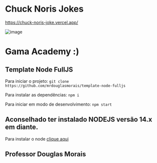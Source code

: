 # Chuck Noris Jokes
https://chuck-noris-joke.vercel.app/

![image](https://user-images.githubusercontent.com/46490801/119212770-e2ea6080-ba90-11eb-92a6-e7ba07c3aafc.png)


# Gama Academy :)
## Template Node FullJS

Para iniciar o projeto:
`git clone https://github.com/mrdouglasmorais/template-node-fulljs`

Para instalar as dependências:
`npm i`

Para iniciar em modo de desenvolvimento:
`npm start`

## Aconselhado ter instalado NODEJS versão 14.x em diante.

Para instalar o node [clique aqui](https://nodejs.org/en/)

## Professor Douglas Morais